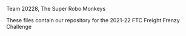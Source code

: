 Team 20228, The Super Robo Monkeys

These files contain our repository for the 2021-22 FTC Freight Frenzy Challenge 
